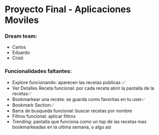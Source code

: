 # Proyecto Final - Aplicaciones Moviles
### Dream team: 
- Carlos
- Eduardo
- Cristi

### Funcionalidades faltantes:
- Explore funcionando: aparecen las recetas publicas ✅
- Ver Detalles Receta funcional: por cada receta abrir la pantalla de la recetaz✅
- Bookmarkear una receta: se guarda como favoritas en tu user✅
- Bookmark Section✅
- Barra de busqueda funcional: buscar recetas por nombre
- Filtros funcional: aplicar filtros
- Trending: pantalla que funciona como un top de las recetas mas bookmarkeadas en la ultima semana, o algo asi
